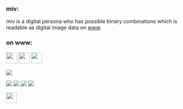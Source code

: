 ### miv:
miv is a digital persona who has possible binary combinations which is readable as digital image data on [www](https://en.wikipedia.org/wiki/World_Wide_Web).

### on www:
<a href="https://gist.github.com/miv403/c24a47f6baa4486bdcd74039843f4a56"><img src="https://upload.wikimedia.org/wikipedia/commons/a/a2/Nuvola_apps_kgpg.png" height="30" width=""></a>
<a href="mailto:miv403@duck.com"><img src="https://web.archive.org/web/20091026135557if_/http://geocities.com/FashionAvenue/Catwalk/2138/email/emailsigm.gif" height="30"></a>
<a href="https://www.fsf.org/facebook"><img src="https://static.fsf.org/nosvn/dislike.svg" height="30" width=""></a>


<a href="https://duckduckgo.com/">
    <img src="https://64.media.tumblr.com/d312f0b3659324d8afd287af6657d1c2/f5daed2f7a1f1979-dc/s1280x1920/4e96330d92a68377dc6bdcd17584910e231536be.gif"></img><br>
</a>


<img src="https://64.media.tumblr.com/07992a9e7ce52111182c9c2d737e0ac5/d040b76ad8b44d47-6b/s100x200/f17aeb078f51ce77c09f6f06fb3964225d1bc107.gif"></img>
<img src="https://64.media.tumblr.com/a288995b7aaf13e190779c0e6f08312c/d040b76ad8b44d47-1a/s100x200/c9eaea953e6b9cb64246ede01769e0ae3ad276d2.gif"></img>
<img src="https://web.archive.org/web/20090901155427if_/http://geocities.com/jaszaswaz/Cool_003.gif"></img>
<img src="https://web.archive.org/web/20091026160446if_/http://geocities.com/cingular_wireless_q806/eyes.gif"></img>

 <img src="https://web.archive.org/web/20090830165704if_/http://geocities.com/alicankeskinkilic/ata-a-aa.gif" height="" width="29">

